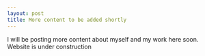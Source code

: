 ```yaml
---
layout: post
title: More content to be added shortly 
---
```

I will be posting more content about myself and my work here soon. Website is under construction 
